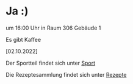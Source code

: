 
# Ja :)


um 16:00 Uhr in Raum 306 Gebäude 1

Es gibt Kaffee



<!---![image] Ein Bild vielleicht?als -->

[02.10.2022]


Der Sportteil findet sich unter [Sport](/sport.md)

Die Rezeptesammlung findet sich unter [Rezepte](/rezepte.md)



